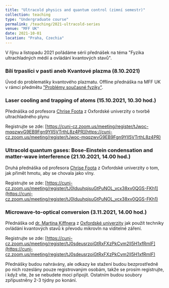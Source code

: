 ```yaml
---
title: "Ultracold physics and quantum control (zimní semestr)"
collection: teaching
type: "Undergraduate course"
permalink: /teaching/2021-ultracold-series
venue: "MFF UK"
date: 2021-10-01
location: "Praha, Czechia"
---
```


V říjnu a listopadu 2021 pořádáme sérii přednášek na téma "Fyzika ultrachladných médií a ovládání kvantových stavů".

### Bílí trpaslíci v pasti aneb Kvantové plazma (8.10.2021)
Úvod do problematiky kvantového plazmatu. Offline přednáška na MFF UK v rámci předmětu ["Problémy současné fyziky"](https://is.cuni.cz/studium/predmety/index.php?do=predmet&kod=NOFY047).

### Laser cooling and trapping of atoms (15.10.2021, 10.30 hod.)
Přednáška od profesora [Chrise Foota](https://coldatoms.web.ox.ac.uk/#/) z Oxfordské univerzity o tvorbě ultrachladného plynu

Registrujte se zde: [https://cuni-cz.zoom.us/meeting/register/tJwoc-mqqzwvG9EB9Fgn9YlI5VTrthL8z4PR](https://cuni-cz.zoom.us/meeting/register/tJwoc-mqqzwvG9EB9Fgn9YlI5VTrthL8z4PR)


### Ultracold quantum gases: Bose-Einstein condensation and matter-wave interference (21.10.2021, 14.00 hod.)
Druhá přednáška od profesora [Chrise Foota](https://coldatoms.web.ox.ac.uk/#/) z Oxfordské univerzity o tom, jak přimět hmotu, aby se chovala jako vlny.

Registrujte se zde: [https://cuni-cz.zoom.us/meeting/register/tJ0lduuhqjsuGtPuNOL_vcx38xv0QGS-FKh1](https://cuni-cz.zoom.us/meeting/register/tJ0lduuhqjsuGtPuNOL_vcx38xv0QGS-FKh1)

### Microwave-to-optical conversion (3.11.2021, 14.00 hod.)
Přednáška od [dr. Martina Kiffnera](https://martinkiffner.com/) z [Oxfordské univerzity](https://www3.physics.ox.ac.uk/groups/qubit/) jak použít techniky ovládání kvantových stavů k převodu mikrovln na viditelné záření.

Registrujte se zde: [https://cuni-cz.zoom.us/meeting/register/tJ0sdeusrzoiGtRxFXzPkCvm2Il5H1xfRmlF](https://cuni-cz.zoom.us/meeting/register/tJ0sdeusrzoiGtRxFXzPkCvm2Il5H1xfRmlF)

Přednášky budou nahrávány, ale odkazy ke stažení budou bezprostředně po nich rozeslány pouze registrovaným osobám, takže se prosím registrujte, i když víte, že se nebudete moci připojit. Ostatním budou soubory zpřípustněny 2-3 týdny po konání.
